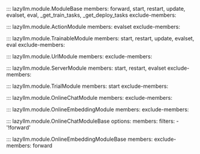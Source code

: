 ::: lazyllm.module.ModuleBase
    members: forward, start, restart, update, evalset, eval, _get_train_tasks, _get_deploy_tasks
    exclude-members:

::: lazyllm.module.ActionModule
    members: evalset
    exclude-members:

::: lazyllm.module.TrainableModule
    members: start, restart, update, evalset, eval
    exclude-members:

::: lazyllm.module.UrlModule
    members: 
    exclude-members:

::: lazyllm.module.ServerModule
    members: start, restart, evalset
    exclude-members:

::: lazyllm.module.TrialModule
    members: start
    exclude-members:

::: lazyllm.module.OnlineChatModule
    members:
    exclude-members:

::: lazyllm.module.OnlineEmbeddingModule
    members:
    exclude-members:

::: lazyllm.module.OnlineChatModuleBase
    options:
      members:
      filters:
      - '!forward'

::: lazyllm.module.OnlineEmbeddingModuleBase
    members:
    exclude-members: forward
